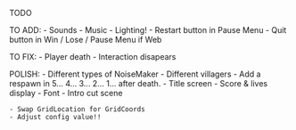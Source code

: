 TODO

TO ADD:
    - Sounds
    - Music
    - Lighting!
    - Restart button in Pause Menu
    - Quit button in Win / Lose / Pause Menu if Web

TO FIX:
    - Player death
    - Interaction disapears

POLISH:
    - Different types of NoiseMaker
    - Different villagers
    - Add a respawn in 5... 4... 3... 2... 1... after death.
    - Title screen
    - Score & lives display
    - Font
    - Intro cut scene

    - Swap GridLocation for GridCoords
    - Adjust config value!!